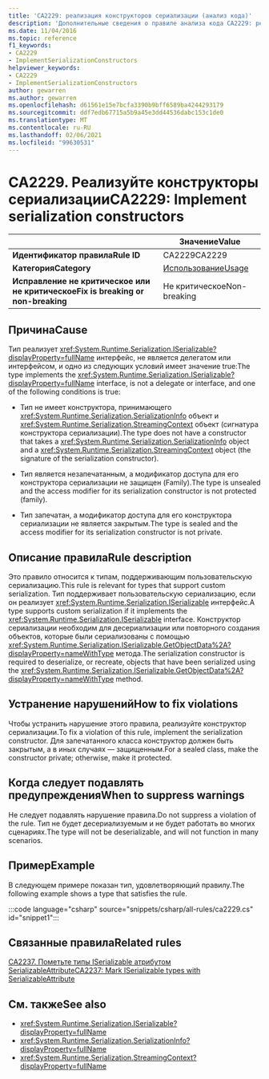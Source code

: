 ```yaml
---
title: 'CA2229: реализация конструкторов сериализации (анализ кода)'
description: 'Дополнительные сведения о правиле анализа кода CA2229: реализация конструкторов сериализации'
ms.date: 11/04/2016
ms.topic: reference
f1_keywords:
- CA2229
- ImplementSerializationConstructors
helpviewer_keywords:
- CA2229
- ImplementSerializationConstructors
author: gewarren
ms.author: gewarren
ms.openlocfilehash: d61561e15e7bcfa3390b9bff6589ba4244293179
ms.sourcegitcommit: ddf7edb67715a5b9a45e3dd44536dabc153c1de0
ms.translationtype: MT
ms.contentlocale: ru-RU
ms.lasthandoff: 02/06/2021
ms.locfileid: "99630531"
---
```

# <a name="ca2229-implement-serialization-constructors"></a><span data-ttu-id="c3087-103">CA2229. Реализуйте конструкторы сериализации</span><span class="sxs-lookup"><span data-stu-id="c3087-103">CA2229: Implement serialization constructors</span></span>

| | <span data-ttu-id="c3087-104">Значение</span><span class="sxs-lookup"><span data-stu-id="c3087-104">Value</span></span> |
|-|-|
| <span data-ttu-id="c3087-105">**Идентификатор правила**</span><span class="sxs-lookup"><span data-stu-id="c3087-105">**Rule ID**</span></span> |<span data-ttu-id="c3087-106">CA2229</span><span class="sxs-lookup"><span data-stu-id="c3087-106">CA2229</span></span>|
| <span data-ttu-id="c3087-107">**Категория**</span><span class="sxs-lookup"><span data-stu-id="c3087-107">**Category**</span></span> |[<span data-ttu-id="c3087-108">Использование</span><span class="sxs-lookup"><span data-stu-id="c3087-108">Usage</span></span>](usage-warnings.md)|
| <span data-ttu-id="c3087-109">**Исправление не критическое или не критическое**</span><span class="sxs-lookup"><span data-stu-id="c3087-109">**Fix is breaking or non-breaking**</span></span> |<span data-ttu-id="c3087-110">Не критическое</span><span class="sxs-lookup"><span data-stu-id="c3087-110">Non-breaking</span></span>|

## <a name="cause"></a><span data-ttu-id="c3087-111">Причина</span><span class="sxs-lookup"><span data-stu-id="c3087-111">Cause</span></span>

<span data-ttu-id="c3087-112">Тип реализует <xref:System.Runtime.Serialization.ISerializable?displayProperty=fullName> интерфейс, не является делегатом или интерфейсом, и одно из следующих условий имеет значение true:</span><span class="sxs-lookup"><span data-stu-id="c3087-112">The type implements the <xref:System.Runtime.Serialization.ISerializable?displayProperty=fullName> interface, is not a delegate or interface, and one of the following conditions is true:</span></span>

- <span data-ttu-id="c3087-113">Тип не имеет конструктора, принимающего <xref:System.Runtime.Serialization.SerializationInfo> объект и <xref:System.Runtime.Serialization.StreamingContext> объект (сигнатура конструктора сериализации).</span><span class="sxs-lookup"><span data-stu-id="c3087-113">The type does not have a constructor that takes a <xref:System.Runtime.Serialization.SerializationInfo> object and a <xref:System.Runtime.Serialization.StreamingContext> object (the signature of the serialization constructor).</span></span>

- <span data-ttu-id="c3087-114">Тип является незапечатанным, а модификатор доступа для его конструктора сериализации не защищен (Family).</span><span class="sxs-lookup"><span data-stu-id="c3087-114">The type is unsealed and the access modifier for its serialization constructor is not protected (family).</span></span>

- <span data-ttu-id="c3087-115">Тип запечатан, а модификатор доступа для его конструктора сериализации не является закрытым.</span><span class="sxs-lookup"><span data-stu-id="c3087-115">The type is sealed and the access modifier for its serialization constructor is not private.</span></span>

## <a name="rule-description"></a><span data-ttu-id="c3087-116">Описание правила</span><span class="sxs-lookup"><span data-stu-id="c3087-116">Rule description</span></span>

<span data-ttu-id="c3087-117">Это правило относится к типам, поддерживающим пользовательскую сериализацию.</span><span class="sxs-lookup"><span data-stu-id="c3087-117">This rule is relevant for types that support custom serialization.</span></span> <span data-ttu-id="c3087-118">Тип поддерживает пользовательскую сериализацию, если он реализует <xref:System.Runtime.Serialization.ISerializable> интерфейс.</span><span class="sxs-lookup"><span data-stu-id="c3087-118">A type supports custom serialization if it implements the <xref:System.Runtime.Serialization.ISerializable> interface.</span></span> <span data-ttu-id="c3087-119">Конструктор сериализации необходим для десериализации или повторного создания объектов, которые были сериализованы с помощью <xref:System.Runtime.Serialization.ISerializable.GetObjectData%2A?displayProperty=nameWithType> метода.</span><span class="sxs-lookup"><span data-stu-id="c3087-119">The serialization constructor is required to deserialize, or recreate, objects that have been serialized using the <xref:System.Runtime.Serialization.ISerializable.GetObjectData%2A?displayProperty=nameWithType> method.</span></span>

## <a name="how-to-fix-violations"></a><span data-ttu-id="c3087-120">Устранение нарушений</span><span class="sxs-lookup"><span data-stu-id="c3087-120">How to fix violations</span></span>

<span data-ttu-id="c3087-121">Чтобы устранить нарушение этого правила, реализуйте конструктор сериализации.</span><span class="sxs-lookup"><span data-stu-id="c3087-121">To fix a violation of this rule, implement the serialization constructor.</span></span> <span data-ttu-id="c3087-122">Для запечатанного класса конструктор должен быть закрытым, а в иных случаях — защищенным.</span><span class="sxs-lookup"><span data-stu-id="c3087-122">For a sealed class, make the constructor private; otherwise, make it protected.</span></span>

## <a name="when-to-suppress-warnings"></a><span data-ttu-id="c3087-123">Когда следует подавлять предупреждения</span><span class="sxs-lookup"><span data-stu-id="c3087-123">When to suppress warnings</span></span>

<span data-ttu-id="c3087-124">Не следует подавлять нарушение правила.</span><span class="sxs-lookup"><span data-stu-id="c3087-124">Do not suppress a violation of the rule.</span></span> <span data-ttu-id="c3087-125">Тип не будет десериализуемым и не будет работать во многих сценариях.</span><span class="sxs-lookup"><span data-stu-id="c3087-125">The type will not be deserializable, and will not function in many scenarios.</span></span>

## <a name="example"></a><span data-ttu-id="c3087-126">Пример</span><span class="sxs-lookup"><span data-stu-id="c3087-126">Example</span></span>

<span data-ttu-id="c3087-127">В следующем примере показан тип, удовлетворяющий правилу.</span><span class="sxs-lookup"><span data-stu-id="c3087-127">The following example shows a type that satisfies the rule.</span></span>

:::code language="csharp" source="snippets/csharp/all-rules/ca2229.cs" id="snippet1":::

## <a name="related-rules"></a><span data-ttu-id="c3087-128">Связанные правила</span><span class="sxs-lookup"><span data-stu-id="c3087-128">Related rules</span></span>

[<span data-ttu-id="c3087-129">CA2237. Пометьте типы ISerializable атрибутом SerializableAttribute</span><span class="sxs-lookup"><span data-stu-id="c3087-129">CA2237: Mark ISerializable types with SerializableAttribute</span></span>](ca2237.md)

## <a name="see-also"></a><span data-ttu-id="c3087-130">См. также</span><span class="sxs-lookup"><span data-stu-id="c3087-130">See also</span></span>

- <xref:System.Runtime.Serialization.ISerializable?displayProperty=fullName>
- <xref:System.Runtime.Serialization.SerializationInfo?displayProperty=fullName>
- <xref:System.Runtime.Serialization.StreamingContext?displayProperty=fullName>
